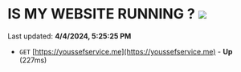 # IS MY WEBSITE RUNNING ? [![](https://img.shields.io/static/v1?label=Sponsor&message=%E2%9D%A4&logo=GitHub&color=%23fe8e86)](https://github.com/sponsors/<username>)

Last updated: **4/4/2024, 5:25:25 PM**

- `GET` [https://youssefservice.me](https://youssefservice.me) - **Up** (227ms)
